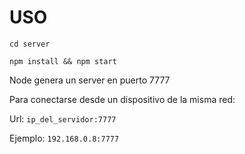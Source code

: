 # USO

`cd server`

`npm install && npm start`

Node genera un server en puerto 7777

Para conectarse desde un dispositivo de la misma red:

Url: `ip_del_servidor:7777`

Ejemplo: `192.168.0.8:7777`
